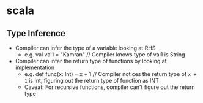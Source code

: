 # scala

## Type Inference
- Compiler can infer the type of a variable looking at RHS
  - e.g. val val1 = "Kamran" // Compiler knows type of val1 is String
- Compiler can infer the return type of functions by looking at implementation
  - e.g. def func(x: Int) = x + 1 // Compiler notices the return type of ` x + 1 ` is Int, figuring out the return type of function as INT
  - Caveat: For recursive functions, compiler can't figure out the return type 